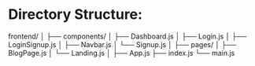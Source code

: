 
# Directory Structure:

frontend/
│
├── components/
│   ├── Dashboard.js
│   ├── Login.js
│   ├── LoginSignup.js
│   ├── Navbar.js
│   └── Signup.js
│
├── pages/
│   ├── BlogPage.js
│   └── Landing.js
│
├── App.js
├── index.js
└── main.js

